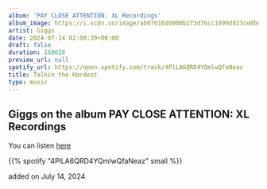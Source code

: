 ```yaml
---
album: 'PAY CLOSE ATTENTION: XL Recordings'
album_image: https://i.scdn.co/image/ab67616d0000b273d76cc1099dd23ce8bdfd6cc2
artist: Giggs
date: 2024-07-14 02:08:39+00:00
draft: false
duration: 160626
preview_url: null
spotify_url: https://open.spotify.com/track/4PlLA6QRD4YQmlwQfaNeaz
title: Talkin the Hardest
type: music
---
```



## Giggs on the album PAY CLOSE ATTENTION: XL Recordings

You can listen [here](https://open.spotify.com/track/4PlLA6QRD4YQmlwQfaNeaz)

{{% spotify "4PlLA6QRD4YQmlwQfaNeaz" small %}}

added on July 14, 2024